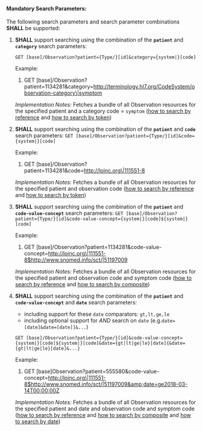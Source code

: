 #### Mandatory Search Parameters:

The following search parameters and search parameter combinations **SHALL** be supported:

1. **SHALL** support searching using the combination of the **`patient`** and **`category`** search parameters:

    `GET [base]/Observation?patient={Type/}[id]&category={system|}[code]`

    Example:

      1. GET [base]/Observation?patient=1134281&amp;category=http://terminology.hl7.org/CodeSystem/observation-category\|symptom
      
    *Implementation Notes:* Fetches a bundle of all Observation resources for the specified patient and a category code = `symptom` ([how to search by reference](https://hl7.org/fhir/R4/search.html#reference) and [how to search by token](https://hl7.org/fhir/R4/search.html#token))

1. **SHALL** support searching using the combination of the **`patient`** and **`code`** search parameters:
    `GET [base]/Observation?patient={Type/}[id]&code={system|}[code]`

    Example:

      1. GET [base]/Observation?patient=1134281&amp;code=http://loinc.org\|111551-8

    *Implementation Notes:* Fetches a bundle of all Observation resources for the specified patient and observation code ([how to search by reference](https://hl7.org/fhir/R4/search.html#reference) and [how to search by token](https://hl7.org/fhir/R4/search.html#token))

1. **SHALL** support searching using the combination of the **`patient`** and **`code-value-concept`** search parameters:
    `GET [base]/Observation?patient={Type/}[id]&code-value-concept={system|}[code]${system|}[code]`

    Example:

      1. GET [base]/Observation?patient=1134281&amp;code-value-concept=http://loinc.org\|111551-8$http://www.snomed.info/sct/|51197009

    *Implementation Notes:* Fetches a bundle of all Observation resources for the specified patient and observation code and symptom code ([how to search by reference](https://hl7.org/fhir/R4/search.html#reference) and [how to search by composite](https://hl7.org/fhir/R4/search.html#combining))

1. **SHALL** support searching using the combination of the **`patient`** and **`code-value-concept`** and **`date`** search parameters:
    - including support for these `date` comparators: `gt,lt,ge,le`
    - including optional support for *AND* search on `date` (e.g.`date=[date]&date=[date]]&...`)

    `GET [base]/Observation?patient={Type/}[id]&code-value-concept={system|}[code]${system|}[code]&date={gt|lt|ge|le}[date]{&date={gt|lt|ge|le}[date]&...}`

    Example:

      1. GET [base]Observation?patient=555580&amp;code-value-concept=http://loinc.org\|111551-8$http://www.snomed.info/sct/|51197009&amp;date=ge2018-03-14T00:00:00Z

    *Implementation Notes:* Fetches a bundle of all Observation resources for the specified patient and date and observation code and symptom code ([how to search by reference](https://hl7.org/fhir/R4/search.html#reference) and [how to search by composite](https://hl7.org/fhir/R4/search.html#combining) and [how to search by date](https://hl7.org/fhir/R4/search.html#date))
